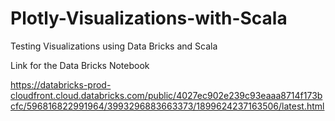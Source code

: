# Plotly-Visualizations-with-Scala
Testing Visualizations using Data Bricks and Scala

Link for the Data Bricks Notebook

https://databricks-prod-cloudfront.cloud.databricks.com/public/4027ec902e239c93eaaa8714f173bcfc/596816822991964/3993296883663373/1899624237163506/latest.html

